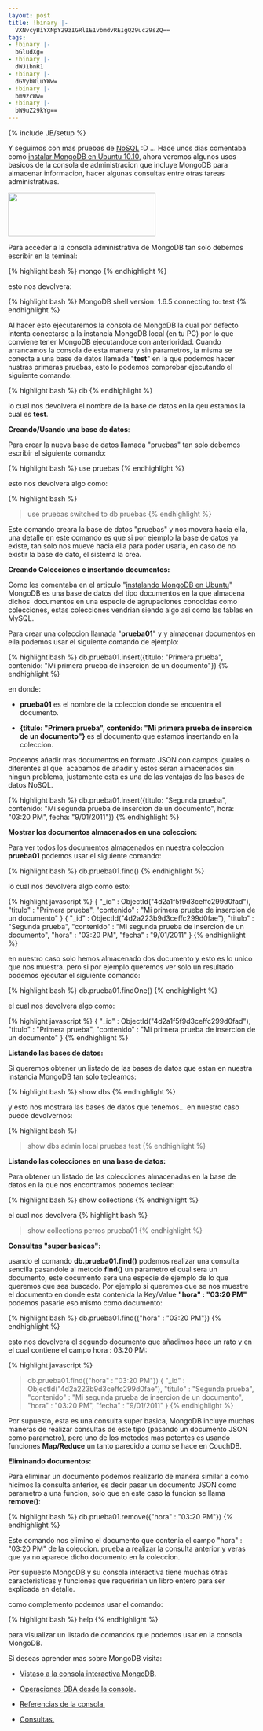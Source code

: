 ```yaml
---
layout: post
title: !binary |-
  VXNvcyBiYXNpY29zIGRlIE1vbmdvREIgQ29uc29sZQ==
tags:
- !binary |-
  bGludXg=
- !binary |-
  dWJ1bnR1
- !binary |-
  dGVybWluYWw=
- !binary |-
  bm9zcWw=
- !binary |-
  bW9uZ29kYg==
---
```

{% include JB/setup %}

Y seguimos con mas pruebas de <a href="http://blog.jam.net.ve/category/nosql/">NoSQL</a> :D ... Hace unos dias comentaba como <a href="http://blog.jam.net.ve/2011/01/03/instalando-mongodb-en-ubuntu/">instalar MongoDB en Ubuntu 10.10</a>, ahora veremos algunos usos basicos de la consola de administracion que incluye MongoDB para almacenar informacion, hacer algunas consultas entre otras tareas administrativas.

<img class="aligncenter size-medium wp-image-577" title="Selección_024" src="http://blog.jam.net.ve/imagenes/uploads/2011/01/Selección_024-300x89.jpg" alt="" width="300" height="89" />

Para acceder a la consola administrativa de MongoDB tan solo debemos escribir en la teminal:

{% highlight bash %}
mongo
{% endhighlight %}

esto nos devolvera:

{% highlight bash %}
MongoDB shell version: 1.6.5
connecting to: test
{% endhighlight %}

Al hacer esto ejecutaremos la consola de MongoDB la cual por defecto intenta conectarse a la instancia MongoDB local (en tu PC) por lo que conviene tener MongoDB ejecutandoce con anterioridad. Cuando arrancamos la consola de esta manera y sin parametros, la misma se conecta a una base de datos llamada "<strong>test</strong>" en la que podemos hacer nustras primeras pruebas, esto lo podemos comprobar ejecutando el siguiente comando:

{% highlight bash %}
db
{% endhighlight %}

lo cual nos devolvera el nombre de la base de datos en la qeu estamos la cual es <strong>test</strong>.

<strong>Creando/Usando una base de datos</strong>:

Para crear la nueva base de datos llamada "pruebas" tan solo debemos escribir el siguiente comando:

{% highlight bash %}
use pruebas
{% endhighlight %}

esto nos devolvera algo como:

{% highlight bash %}
> use pruebas
switched to db pruebas
{% endhighlight %}

Este comando creara la base de datos "pruebas" y nos movera hacia ella, una detalle en este comando es que si por ejemplo la base de datos ya existe, tan solo nos mueve hacia ella para poder usarla, en caso de no existir la base de dato, el sistema la crea.

<strong>Creando Colecciones e insertando documentos:</strong>

Como les comentaba en el articulo "<a href="http://blog.jam.net.ve/2011/01/03/instalando-mongodb-en-ubuntu/">instalando MongoDB en Ubuntu</a>"  MongoDB es una base de datos del tipo documentos en la que almacena dichos  documentos en una especie de agrupaciones conocidas como colecciones, estas colecciones vendrian siendo algo asi como las tablas en MySQL.

Para crear una coleccion llamada "<strong>prueba01</strong>" y y almacenar documentos en ella podemos usar el siguiente comando de ejemplo:

{% highlight bash %}
db.prueba01.insert({titulo: "Primera prueba", contenido: "Mi primera prueba de insercion de un documento"})
{% endhighlight %}

en donde:

- <strong>prueba01</strong> es el nombre de la coleccion donde se encuentra el documento.

- <strong>{titulo: "Primera prueba", contenido: "Mi primera prueba de insercion de un documento"} </strong>es el documento que estamos insertando en la coleccion.

Podemos añadir mas documentos en formato JSON con campos iguales o diferentes al que  acabamos de añadir y estos seran almacenados sin ningun problema, justamente esta es una de las ventajas de las bases de datos NoSQL.

{% highlight bash %}
db.prueba01.insert({titulo: "Segunda prueba", contenido: "Mi segunda prueba de insercion de un documento", hora: "03:20 PM", fecha: "9/01/2011"})
{% endhighlight %}

**Mostrar los documentos almacenados en una coleccion:**

Para ver todos los documentos almacenados en nuestra coleccion <strong>prueba01</strong> podemos usar el siguiente comando:

{% highlight bash %}
db.prueba01.find()
{% endhighlight %}

lo cual nos devolvera algo como esto:

{% highlight javascript %}
{ "_id" : ObjectId("4d2a1f5f9d3ceffc299d0fad"), "titulo" : "Primera prueba", "contenido" : "Mi primera prueba de insercion de un documento" }
{ "_id" : ObjectId("4d2a223b9d3ceffc299d0fae"), "titulo" : "Segunda prueba", "contenido" : "Mi segunda prueba de insercion de un documento", "hora" : "03:20 PM", "fecha" : "9/01/2011" }
{% endhighlight %}

en nuestro caso solo hemos almacenado dos documento y esto es lo unico que nos muestra. pero si por ejemplo queremos ver solo un resultado podemos ejecutar el siguiente comando:

{% highlight bash %}
db.prueba01.findOne()
{% endhighlight %}

el cual nos devolvera algo como:

{% highlight javascript %}
{
 "_id" : ObjectId("4d2a1f5f9d3ceffc299d0fad"),
 "titulo" : "Primera prueba",
 "contenido" : "Mi primera prueba de insercion de un documento"
}
{% endhighlight %}

**Listando las bases de datos:**

Si queremos obtener un listado de las bases de datos que estan en nuestra instancia MongoDB tan solo tecleamos:

{% highlight bash %}
show dbs
{% endhighlight %}

y esto nos mostrara las bases de datos que tenemos... en nuestro caso puede devolvernos:

{% highlight bash %}
> show dbs
admin
local
pruebas
test
{% endhighlight %}

**Listando las colecciones en una base de datos:**

Para obtener un listado de las colecciones almacenadas en la base de datos en la que nos encontramos podemos teclear:

{% highlight bash %}
show collections
{% endhighlight %}

el cual nos devolvera
{% highlight bash %}
>show collections
perros
prueba01
{% endhighlight %}

**Consultas "super basicas":**

usando el comando <strong>db.prueba01.find()</strong> podemos realizar una consulta sencilla pasandole al metodo <strong>find()</strong> un parametro el cual sera un documento, este documento sera una especie de ejemplo de lo que queremos que sea buscado. Por ejemplo si queremos que se nos muestre el documento en donde esta contenida la Key/Value <strong>"hora" : "03:20 PM"</strong> podemos pasarle eso mismo como documento:

{% highlight bash %}
db.prueba01.find({"hora" : "03:20 PM"})
{% endhighlight %}

esto nos devolvera el segundo documento que añadimos hace un rato y en el cual contiene el campo hora : 03:20 PM:

{% highlight javascript %}
> db.prueba01.find({"hora" : "03:20 PM"})
{ "_id" : ObjectId("4d2a223b9d3ceffc299d0fae"), "titulo" : "Segunda prueba", "contenido" : "Mi segunda prueba de insercion de un documento", "hora" : "03:20 PM", "fecha" : "9/01/2011" }
{% endhighlight %}

Por supuesto, esta es una consulta super basica, MongoDB incluye muchas maneras de realizar consultas de este tipo (pasando un documento JSON como parametro), pero uno de los metodos mas potentes es usando funciones <strong>Map/Reduce</strong> un tanto parecido a como se hace en CouchDB.

**Eliminando documentos:**

Para eliminar un documento podemos realizarlo de manera similar a como hicimos la consulta anterior, es decir pasar un documento JSON como parametro a una funcion, solo que en este caso la funcion se llama <strong>remove()</strong>:

{% highlight bash %}
db.prueba01.remove({"hora" : "03:20 PM"})
{% endhighlight %}

Este comando nos elimino el documento que contenia el campo "hora" : "03:20 PM" de la coleccion. prueba a realizar la consulta anterior y veras que ya no aparece dicho documento en la coleccion.

Por supuesto MongoDB y su consola interactiva tiene muchas otras caracteristicas y funciones que requeririan un libro entero para ser explicada en detalle.

como complemento podemos usar el comando:

{% highlight bash %}
help
{% endhighlight %}

para visualizar un listado de comandos que podemos usar en la consola MongoDB.

Si deseas aprender mas sobre MongoDB visita:

- <a href="http://www.mongodb.org/display/DOCSES/Vistazo+a+la+consola+interactiva+MongoDB">Vistaso a la consola interactiva MongoDB</a>.

- <a href="http://www.mongodb.org/display/DOCSES/Operaciones+DBA+desde+la+consola">Operaciones DBA desde la consola</a>.

- <a href="http://www.mongodb.org/display/DOCSES/Referencia+de+la+consola+%28dbshell%29">Referencias de la consola.</a>

- <a href="http://www.mongodb.org/display/DOCSES/Consultar">Consultas.</a>
